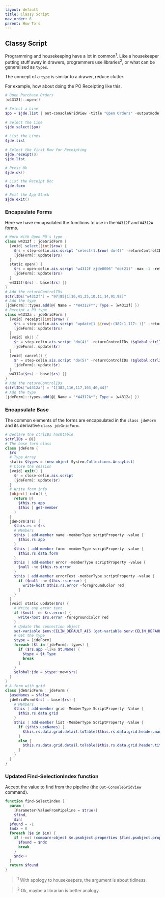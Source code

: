 ```yaml
---
layout: default
title: Classy Script
nav_order: 6
parent: How To's
---
```


## Classy Script

Programming and housekeeping have a lot in common<sup>1</sup>.  Like a housekeeper putting stuff away in drawers, programmers use libraries<sup>2</sup>, or what can be generalised as `types`.

The concept of a `type` is similar to a drawer, reduce clutter.

For example, how about doing the PO Receipting like this.

```powershell
# Open Purchase Orders
[w4312f]::open()

# Select a Line
$po = $jde.list | out-consoleGridView -title "Open Orders" -outputmode single | find-selectIndex -in $jde.list
  
# Select the Line
$jde.select($po)
  
# List the Lines
$jde.list
  
# Select the first Row for Receipting
$jde.receipt(0)
$jde.list

# Press Ok
$jde.ok()

# List the Receipt Doc
$jde.form

# Exit the App Stack
$jde.exit()
```

### Encapsulate Forms

Here we have encapsulated the functions to use in the `W4312F` and `W4312A` forms.

```powershell
# Work With Open PO's type
class w4312f : jdeGridForm {
  [void] select([int]$row) {
    $rs = step-celin.ais.script "select(1.$row) do(4)" -returnControlIDs ($global:ctrlIDs["w4312a"])
    [jdeForm]::update($rs)
  }
  static open() {
    $rs = open-celin.ais.script "w4312f zjde0006" "do(21)" -max -1 -returnControlIDs ($global:ctrlIDs["w4312f"])
    [jdeForm]::update($rs)
  }
  w4312f($rs) : base($rs) {}
}
# Add the returnControlIDs
$ctrlIDs["w4312f"] = "97|85|1[16,41,25,10,11,14,91,92]"
# Add the type
[jdeForm]::types.add(@{ Name = "*W4312F*"; Type = [w4312f] })
# Receipt a PO type
class w4312a : jdeGridForm {
  [void] receipt([int]$row) {
    $rs = step-celin.ais.script "update[1 ${row}:(382:1,117: )]" -returnControlIDs ($global:ctrlIDs["w4312a"])
    [jdeForm]::update($rs)
  }
  [void] ok() {
    $r = step-celin.ais.script "do(4)" -returnControlIDs ($global:ctrlIDs["w4312f"])
    [jdeForm]::update($r)
  }
  [void] cancel() {
    $r = step-celin.ais.script "do(5)" -returnControlIDs ($global:ctrlIDs["w4312f"])
    [jdeForm]::update($r)
  }
  w4312a($rs) : base($rs) {}
}
# Add the returnControlIDs
$ctrlIDs["w4312a"] = "1[382,116,117,103,40,44]"
# Add the type
[jdeForm]::types.add(@{ Name = "*W4312A*"; Type = [w4312a] })
```

### Encapsulate Base

The common elements of the forms are encapsulated in the `class jdeForm` and its derivative `class jdeGridForm`.

```powershell
# Declare the ctrlIDs hashtable
$ctrlIDs = @{}
# The base form class
class jdeForm {
  $rs
  # Type Array
  static $types = (new-object System.Collections.ArrayList)
  # Close the session
  [void] exit() {
    $r = close-celin.ais.script
    [jdeForm]::update($r)
  }
  # Write form info
  [object] info() {
    return @(
      $this.rs.app
      $this | get-member
    )
  }
  jdeForm($rs) {
    $this.rs = $rs
    # Members
    $this | add-member name -memberType scriptProperty -value {
      $this.rs.app
    }
    $this | add-member form -memberType scriptProperty -value {
      $this.rs.data.form
    }
    $this | add-member error -memberType scriptProperty -value {
      $null -ne $this.rs.error
    }
    $this | add-member errorText -memberType scriptProperty -value {
      if ($null -ne $this.rs.error) {
        write-host $this.rs.error -foregroundColor red
      }
    }
  }
  [void] static update($rs) {
    # Write any error text
    if ($null -ne $rs.error) {
      write-host $rs.error -foregroundColor red
    }
    # Update the connection object
    set-variable $env:CELIN_DEFAULT_AIS (get-variable $env:CELIN_DEFAULT_AIS).value -scope Global
    # Get the type
    $type = [jdeForm]
    foreach ($t in [jdeForm]::types) {
      if ($rs.app -like $t.Name) {
        $type = $t.Type
        break
      }
    }
    $global:jde = $type::new($rs)
  }
}
# A form with grid
class jdeGridForm : jdeForm {
  $useNames = $false
  jdeGridForm($rs) : base($rs) {
    # Members
    $this | add-member grid -MemberType ScriptProperty -Value {
      $this.rs.data.grid
    }
    $this | add-member list -MemberType ScriptProperty -Value {
      if ($this.useNames) {
        $this.rs.data.grid.detail.toTable($this.rs.data.grid.header.names)
      }
      else {
        $this.rs.data.grid.detail.toTable($this.rs.data.grid.header.titles)
      }
    }
  }
}
```

### Updated Find-SelectionIndex function

Accept the value to find from the pipeline (the `Out-ConsoleGridView` command).

```powershell
function find-SelectIndex {
  param (
    [Parameter(ValueFromPipeline = $true)]
    $find,
    $in)
  $found = -1
  $ndx = 0
  foreach ($e in $in) {
    if (-not (compare-object $e.psobject.properties $find.psobject.properties)) {
      $found = $ndx
      break
    }
    $ndx++
  }
  return $found
}
```

> <sup>1</sup> With apology to housekeepers, the argument is about tidiness.

> <sup>2</sup> Ok, maybe a librarian is better analogy.
